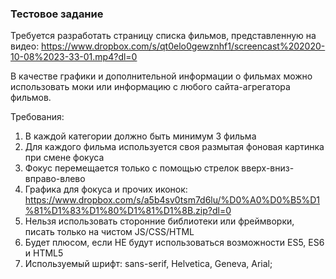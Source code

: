 ### Тестовое задание

Требуется разработать страницу списка фильмов, представленную на видео: https://www.dropbox.com/s/qt0elo0gewznhf1/screencast%202020-10-08%2023-33-01.mp4?dl=0

В качестве графики и дополнительной информации о фильмах можно использовать моки или информацию с любого сайта-агрегатора фильмов.

Требования:

1. В каждой категории должно быть минимум 3 фильма
2. Для каждого фильма используется своя размытая фоновая картинка при смене фокуса
3. Фокус перемещается только с помощью стрелок вверх-вниз-вправо-влево
4. Графика для фокуса и прочих иконок: https://www.dropbox.com/s/a5b4sv0tsm7d6lu/%D0%A0%D0%B5%D1%81%D1%83%D1%80%D1%81%D1%8B.zip?dl=0
5. Нельзя использовать сторонние библиотеки или фреймворки, писать только на чистом JS/CSS/HTML
6. Будет плюсом, если НЕ будут использоваться возможности ES5, ES6 и HTML5
7. Используемый шрифт: sans-serif, Helvetica, Geneva, Arial;